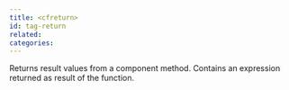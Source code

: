 ```yaml
---
title: <cfreturn>
id: tag-return
related:
categories:
---
```


Returns result values from a component method. Contains an expression returned as result of the function. 